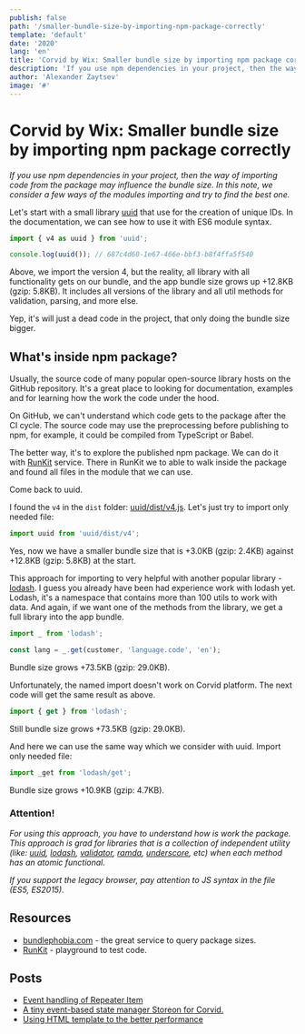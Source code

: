 ```yaml
---
publish: false
path: '/smaller-bundle-size-by-importing-npm-package-correctly'
template: 'default'
date: '2020'
lang: 'en'
title: 'Corvid by Wix: Smaller bundle size by importing npm package correctly'
description: 'If you use npm dependencies in your project, then the way of importing code from the package may influence the bundle size. In this note, we consider a few ways of the modules importing and try to find the best one.'
author: 'Alexander Zaytsev'
image: '#'
---
```


# Corvid by Wix: Smaller bundle size by importing npm package correctly

*If you use npm dependencies in your project, then the way of importing code from the package may influence the bundle size. In this note, we consider a few ways of the modules importing and try to find the best one.*

Let's start with a small library [uuid](https://www.npmjs.com/package/uuid) that use for the creation of unique IDs. In the documentation, we can see how to use it with ES6 module syntax.

```js
import { v4 as uuid } from 'uuid';

console.log(uuid()); // 687c4d60-1e67-466e-bbf3-b8f4ffa5f540
```

Above, we import the version 4, but the reality, all library with all functionality gets on our bundle, and the app bundle size grows up +12.8KB (gzip: 5.8KB). It includes all versions of the library and all util methods for validation, parsing, and more else.

Yep, it's will just a dead code in the project, that only doing the bundle size bigger.

## What's inside npm package?

Usually, the source code of many popular open-source library hosts on the GitHub repository. It's a great place to looking for documentation, examples and for learning how the work the code under the hood.

On GitHub, we can't understand which code gets to the package after the CI cycle. The source code may use the preprocessing before publishing to npm, for example, it could be compiled from TypeScript or Babel.

The better way, it's to explore the published npm package. We can do it with [RunKit](https://npm.runkit.com/) service. There in RunKit we to able to walk inside the package and found all files in the module that we can use.

Come back to uuid.

I found the `v4` in the `dist` folder: [uuid/dist/v4.js](https://npm.runkit.com/uuid/dist/v4.js). Let's just try to import only needed file:

```js
import uuid from 'uuid/dist/v4';
```

Yes, now we have a smaller bundle size that is +3.0KB (gzip: 2.4KB) against +12.8KB (gzip: 5.8KB) at the start.

This approach for importing to very helpful with another popular library - [lodash](https://lodash.com/docs/4.17.15). I guess you already have been had experience work with lodash yet. Lodash, it's a namespace that contains more than 100 utils to work with data.
And again, if we want one of the methods from the library, we get a full library into the app bundle.

```js
import _ from 'lodash';

const lang = _.get(customer, 'language.code', 'en');
```

Bundle size grows +73.5KB (gzip: 29.0KB).

Unfortunately, the named import doesn't work on Corvid platform. The next code will get the same result as above.

```js
import { get } from 'lodash';
```

Still bundle size grows +73.5KB (gzip: 29.0KB).

And here we can use the same way which we consider with uuid. Import only needed file:

```js
import _get from 'lodash/get';
```

Bundle size grows +10.9KB (gzip: 4.7KB).

### Attention!

*For using this approach, you have to understand how is work the package. This approach is grad for libraries that is a collection of independent utility (like: [uuid](https://github.com/uuidjs/uuid), [lodash](https://lodash.com/), [validator](https://github.com/validatorjs/validator.js), [ramda](https://ramdajs.com/), [underscore](https://underscorejs.org/), etc) when each method has an atomic functional.*

*If you support the legacy browser, pay attention to JS syntax in the file (ES5, ES2015).*

## Resources

- [bundlephobia.com](https://bundlephobia.com/) - the great service to query package sizes.
- [RunKit](https://npm.runkit.com/) - playground to test code.

## Posts

- [Event handling of Repeater Item](/event-handling-of-repeater-item/)
- [A tiny event-based state manager Storeon for Corvid.](/corvid-storeon/)
- [Using HTML template to the better performance](/html-template-in-corvid/)
